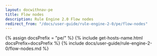 ```yaml
---
layout: docwithnav-pe
title: Flow nodes
description: Rule Engine 2.0 Flow nodes
redirect_from: "/docs/user-guide/rule-engine-2-0/pe/flow-nodes"
---
```


{% assign docsPrefix = "pe/" %}
{% include get-hosts-name.html docsPrefix=docsPrefix %}
{% include docs/user-guide/rule-engine-2-0/flow-nodes.md %}
